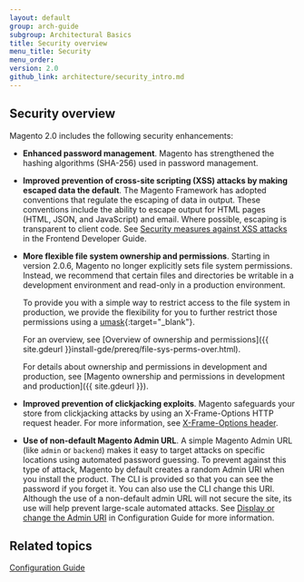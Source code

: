 ```yaml
---
layout: default
group: arch-guide
subgroup: Architectural Basics
title: Security overview
menu_title: Security 
menu_order: 
version: 2.0
github_link: architecture/security_intro.md
---
```


<h2 id="security_intro">Security overview</h2>
Magento 2.0 includes the following security enhancements: 



* <b>Enhanced password management</b>. Magento has strengthened the hashing algorithms (SHA-256) used in password management. 


* <b>Improved prevention of cross-site scripting (XSS) attacks by making escaped data the default</b>. The Magento Framework has adopted conventions that regulate the escaping of data in output. These conventions include the ability to escape  output for HTML pages (HTML, JSON, and JavaScript) and email. Where possible, escaping is transparent to client code. See <a href="{{ site.gdeurl }}frontend-dev-guide/templates/template-security.html">Security measures against XSS attacks</a> in the Frontend Developer Guide. 

*	<b>More flexible file system ownership and permissions</b>. Starting in version 2.0.6, Magento no longer explicitly sets file system permissions. Instead, we recommend that certain files and directories be writable in a development environment and read-only in a production environment.

	To provide you with a simple way to restrict access to the file system in production, we provide the flexibility for you to further restrict those permissions using a [umask](http://www.cyberciti.biz/tips/understanding-linux-unix-umask-value-usage.html){:target="_blank"}.
	
	For an overview, see [Overview of ownership and permissions]({{ site.gdeurl }}install-gde/prereq/file-sys-perms-over.html).

	For details about ownership and permissions in development and production, see [Magento ownership and permissions in development and production]({{ site.gdeurl }}).

* <b>Improved prevention of clickjacking exploits</b>. Magento safeguards your store from clickjacking attacks by using an X-Frame-Options HTTP request header. For more information, see <a href="{{ site.gdeurl }}config-guide/secy/secy-xframe.html"> X-Frame-Options header</a>.

* <b>Use of non-default Magento Admin URL</b>. A simple Magento Admin URL (like `admin` or `backend`) makes it easy to target attacks on specific locations using automated password guessing. To prevent against this type of attack, Magento by default creates a random Admin URI when you install the product. The CLI is provided so that you can  see the password if you forget it. You can also use the CLI change this URI.  Although the use of a non-default admin URL will not secure the site, its use will help prevent large-scale automated attacks. See <a href="{{ site.gdeurl }}install-gde/install/cli/install-cli-adminurl.html">Display or change the Admin URI</a> in Configuration Guide for more information. 




<h2>Related topics</h2>
<a href="{{ site.gdeurl }}config-guide/bk-config-guide.html">Configuration Guide</a>



